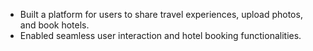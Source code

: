 - Built a platform for users to share travel experiences, upload photos, and book hotels.
- Enabled seamless user interaction and hotel booking functionalities.
